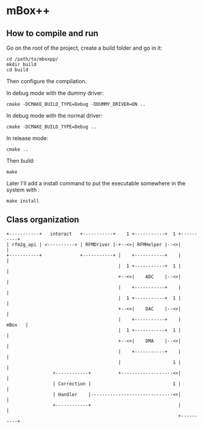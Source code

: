 
# mBox++

## How to compile and run

Go on the root of the project, create a build folder and go in it:

    cd /path/to/mboxpp/
    mkdir build
    cd build

Then configure the compilation.

In debug mode with the dummy driver:

    cmake -DCMAKE_BUILD_TYPE=Debug -DDUMMY_DRIVER=ON ..

In debug mode with the normal driver:

    cmake -DCMAKE_BUILD_TYPE=Debug ..

In release mode:

    cmake ..

Then build:

    make

Later I'll add a install command to put the executable somewhere in the system with
:

    make install


 

## Class organization

```
+-----------+   interact   +-----------+    1 +-----------+  1 +----------+
| rfm2g_api | <----------> | RFMDriver |-+--<>| RFMHelper |--<>|          |
+-----------+              +-----------+ |    +-----------+    |          |
                                         |  1 +-----------+  1 |          |
                                         +--<>|    ADC    |--<>|          |
                                         |    +-----------+    |          |
                                         |  1 +-----------+  1 |          |
                                         +--<>|    DAC    |--<>|          |
                                         |    +-----------+    |   mBox   |
                                         |  1 +-----------+  1 |          |
                                         +--<>|    DMA    |--<>|          |
                                         |    +-----------+    |          |
                                         |                   1 |          |
                 +------------+          +-------------------<>|          |
                 | Correction |                              1 |          |
                 | Handler    |------------------------------<>|          |
                 +------------+                                |          |
                                                               +----------+
```
